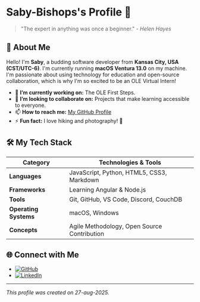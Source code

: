 # Saby-Bishops's Profile 🚀

> "The expert in anything was once a beginner." - *Helen Hayes*

## 👋 About Me
Hello! I'm **Saby**, a budding software developer from **Kansas City, USA (CST/UTC-6)**. I'm currently running **macOS Ventura 13.0** on my machine. I'm passionate about using technology for education and open-source collaboration, which is why I'm so excited to be an OLE Virtual Intern!

- 🔭 **I’m currently working on:** The OLE First Steps.
- 👯 **I’m looking to collaborate on:** Projects that make learning accessible to everyone.
- 📫 **How to reach me:** [My GitHub Profile](https://github.com/Saby-Bishops)
- ⚡ **Fun fact:** I love hiking and photography! 📸

## 🛠️ My Tech Stack

| Category          | Technologies & Tools                                                                    |
| ----------------- | --------------------------------------------------------------------------------------- |
| **Languages**     | JavaScript, Python, HTML5, CSS3, Markdown                                               |
| **Frameworks**    | Learning Angular & Node.js                                                               |
| **Tools**         | Git, GitHub, VS Code, Discord, CouchDB                                                  |
| **Operating Systems** | macOS, Windows                                                                       |
| **Concepts**      | Agile Methodology, Open Source Contribution                                             |

## 🌐 Connect with Me
- [![GitHub](https://img.shields.io/badge/GitHub-Saby--Bishops-181717?style=flat&logo=github)](https://github.com/Saby-Bishops)
- [![LinkedIn](https://img.shields.io/badge/LinkedIn-Saniya_Pandita-%230A66C2?style=flat&logo=linkedin)](https://www.linkedin.com/in/saniya-pandita/)
---
*This profile was created on 27-aug-2025.*
